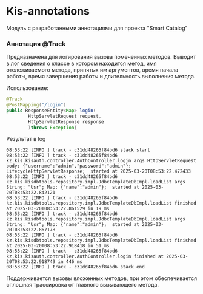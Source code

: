 # Kis-annotations

Модуль с разработанными аннотациями для проекта "Smart Catalog"

### Аннотация @Track

Предназначена для логирования вызова помеченных методов. Выводит в лог сведения о классе в котором находится метод, имя
отслеживаемого метода, принятых им аргументов, время начала работы, время завершения работы и длительность выполнения
метода.

Использование:

```java
@Track
@PostMapping("/login")
public ResponseEntity<Map> login(
        HttpServletRequest request,
        HttpServletResponse response
        )throws Exception{

```

Результат в log

````
08:53:22 [INFO ] track - c31dd48265f84bd6 stack start
08:53:22 [INFO ] track - c31dd48265f84bd6 kz.kis.kisauth.controller.AuthController.login args HttpServletRequest body: {"username":"admin","password":"admin"}; LifecycleHttpServletResponse;  started at 2025-03-20T08:53:22.472433
08:53:22 [INFO ] track - c31dd48265f84bd6 kz.kis.kisdbtools.repository.impl.JdbcTemplateDbImpl.loadList args String: "Usr"; Map: {"name":"admin"};  started at 2025-03-20T08:53:22.842121
08:53:22 [INFO ] track - c31dd48265f84bd6 kz.kis.kisdbtools.repository.impl.JdbcTemplateDbImpl.loadList finished at 2025-03-20T08:53:22.861529 in 19 ms
08:53:22 [INFO ] track - c31dd48265f84bd6 kz.kis.kisdbtools.repository.impl.JdbcTemplateDbImpl.loadList args String: "Usr"; Map: {"name":"admin"};  started at 2025-03-20T08:53:22.867178
08:53:22 [INFO ] track - c31dd48265f84bd6 kz.kis.kisdbtools.repository.impl.JdbcTemplateDbImpl.loadList finished at 2025-03-20T08:53:22.918418 in 51 ms
08:53:22 [INFO ] track - c31dd48265f84bd6 kz.kis.kisauth.controller.AuthController.login finished at 2025-03-20T08:53:22.918749 in 446 ms
08:53:22 [INFO ] track - c31dd48265f84bd6 stack end
````

Поддерживается вызовы вложенных методов, при этом обеспечивается сплошная трассировка от главного вызывающего метода. 